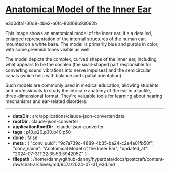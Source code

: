 # [Anatomical Model of the Inner Ear](https://claude.ai/chat/9c7a739c-4889-4b35-ba24-c2e4a01fb50f)

e3d0dfa1-30d9-4be2-a0fc-80d09b93092b

 This image shows an anatomical model of the inner ear. It's a detailed, enlarged representation of the internal structures of the human ear, mounted on a white base. The model is primarily blue and purple in color, with some greenish tones visible as well.

The model depicts the complex, curved shape of the inner ear, including what appears to be the cochlea (the snail-shaped part responsible for converting sound vibrations into nerve impulses) and the semicircular canals (which help with balance and spatial orientation).

Such models are commonly used in medical education, allowing students and professionals to study the intricate anatomy of the ear in a tactile, three-dimensional format. They're valuable tools for learning about hearing mechanisms and ear-related disorders.

---

* **dataDir** : src/applications/claude-json-converter/data
* **rootDir** : claude-json-converter
* **applicationRootDir** : claude-json-converter
* **tags** : p10.p20.p30.p40.p50
* **done** : false
* **meta** : {
  "conv_uuid": "9c7a739c-4889-4b35-ba24-c2e4a01fb50f",
  "conv_name": "Anatomical Model of the Inner Ear",
  "updated_at": "2024-07-31T22:35:53.594205Z"
}
* **filepath** : /home/danny/github-danny/hyperdata/docs/postcraft/content-raw/chat-archives/md/9c7a/2024-07-31_e3d.md